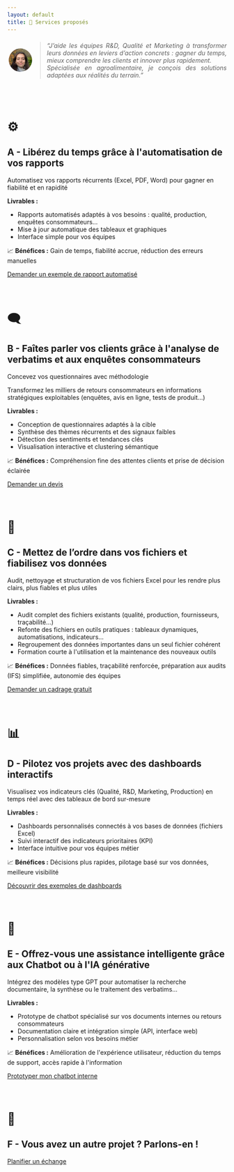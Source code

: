 ```yaml
---
layout: default
title: 🌟 Services proposés
---
```

  

<div style="display: flex; align-items: center; gap: 15px; margin: 20px 0;">
  <img src="assets/images/pdp.png" alt="Photo" style="width: 60px; height: 60px; border-radius: 50%;">
  <blockquote style="font-style: italic; margin: 0; text-align: justify;">
    “J’aide les équipes R&D, Qualité et Marketing à transformer leurs données en leviers d’action concrets :
    gagner du temps, mieux comprendre les clients et innover plus rapidement.<br>
    Spécialisée en agroalimentaire, je conçois des solutions adaptées aux réalités du terrain.”
  </blockquote>
</div>

<br>
  
<br>
  
<div class="services-container">

  <div class="service">
    <h1>⚙️</h1>
    <h2>A - Libérez du temps grâce à l'automatisation de vos rapports</h2>
     <p>Automatisez vos rapports récurrents (Excel, PDF, Word) pour gagner en fiabilité et en rapidité</p>
     <strong>Livrables :</strong>
    <ul>
      <li>Rapports automatisés adaptés à vos besoins : qualité, production, enquêtes consommateurs... </li>
      <li>Mise à jour automatique des tableaux et graphiques</li>
      <li>Interface simple pour vos équipes</li>
    </ul>
    <p>📈 <strong>Bénéfices :</strong> Gain de temps, fiabilité accrue, réduction des erreurs manuelles</p>
    <div class="btn-right">
      <a href="{{ site.baseurl }}/contact" class="btn-contact" data-objet="Service A">Demander un exemple de rapport automatisé</a>
    </div>
  </div>
  <br><br>
  <div class="service">
    <h1>🗨️</h1>
    <h2>B - Faîtes parler vos clients grâce à l'analyse de verbatims et aux enquêtes consommateurs</h2>
     <p>Concevez vos questionnaires avec méthodologie</p>
     <p>Transformez les milliers de retours consommateurs en informations stratégiques exploitables (enquêtes, avis en ligne, tests de produit...)</p>
     <strong>Livrables :</strong>
    <ul>
      <li>Conception de questionnaires adaptés à la cible </li>
      <li>Synthèse des thèmes récurrents et des signaux faibles</li>
      <li>Détection des sentiments et tendances clés</li>
      <li>Visualisation interactive et clustering sémantique</li>
    </ul>
    <p>📈 <strong>Bénéfices :</strong> Compréhension fine des attentes clients et prise de décision éclairée </p>
    <div class="btn-right">
      <a href="{{ site.baseurl }}/contact" class="btn-contact" data-objet="Service B">Demander un devis</a>
    </div>
  </div>
  <br><br>
  <div class="service">
    <h1>📂</h1>
    <h2>C - Mettez de l’ordre dans vos fichiers et fiabilisez vos données</h2>
     <p>Audit, nettoyage et structuration de vos fichiers Excel pour les rendre plus clairs, plus fiables et plus utiles </p>
     <strong>Livrables :</strong>
    <ul>
      <li>Audit complet des fichiers existants (qualité, production, fournisseurs, traçabilité...) </li>
      <li>Refonte des fichiers en outils pratiques : tableaux dynamiques, automatisations, indicateurs...</li>
      <li>Regroupement des données importantes dans un seul fichier cohérent</li>
      <li>Formation courte à l'utilisation et la maintenance des nouveaux outils</li>
    </ul>
    <p>📈 <strong>Bénéfices :</strong> Données fiables, traçabilité renforcée, préparation aux audits (IFS) simplifiée, autonomie des équipes </p>
    <div class="btn-right">
      <a href="{{ site.baseurl }}/contact" class="btn-contact" data-objet="Service C">Demander un cadrage gratuit</a>
    </div>
  </div>
  <br><br>
  <div class="service">
    <h1>📊</h1>
    <h2>D - Pilotez vos projets avec des dashboards interactifs</h2>
     <p>Visualisez vos indicateurs clés (Qualité, R&D, Marketing, Production) en temps réel avec des tableaux de bord sur-mesure </p>
     <strong>Livrables :</strong>
    <ul>
      <li>Dashboards personnalisés connectés à vos bases de données (fichiers Excel) </li>
      <li>Suivi interactif des indicateurs prioritaires (KPI)</li>
      <li>Interface intuitive pour vos équipes métier</li>
    </ul>
    <p>📈 <strong>Bénéfices :</strong> Décisions plus rapides, pilotage basé sur vos données, meilleure visibilité </p>
    <div class="btn-right">
      <a href="{{ site.baseurl }}/contact" class="btn-contact" data-objet="Service D">Découvrir des exemples de dashboards</a>
    </div>
  </div>
  <br><br>
  <div class="service">
    <h1>🎯</h1>
    <h2>E - Offrez-vous une assistance intelligente grâce aux Chatbot ou à l'IA générative</h2>
     <p>Intégrez des modèles type GPT pour automatiser la recherche documentaire, la synthèse ou le traitement des verbatims... </p>
     <strong>Livrables :</strong>
    <ul>
      <li>Prototype de chatbot spécialisé sur vos documents internes ou retours consommateurs </li>
      <li>Documentation claire et intégration simple (API, interface web)</li>
      <li>Personnalisation selon vos besoins métier</li>
    </ul>
    <p>📈 <strong>Bénéfices :</strong> Amélioration de l'expérience utilisateur, réduction du temps de support, accès rapide à l'information </p>
    <div class="btn-right">
      <a href="{{ site.baseurl }}/contact" class="btn-contact" data-objet="Service E">Prototyper mon chatbot interne</a>
    </div>
  </div>
  <br><br>
  <div class="service">
    <h1>👥</h1>
    <h2>F - Vous avez un autre projet ? Parlons-en !</h2>
    <div class="btn-right">
      <a href="{{ site.baseurl }}/contact" class="btn-contact" data-objet="Service F">Planifier un échange</a>
    </div>
  </div>
</div>